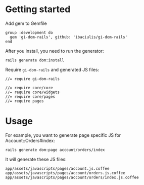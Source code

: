 # Getting started

Add gem to Gemfile
```
group :development do
  gem 'gi-dom-rails', github: 'ibaciulis/gi-dom-rails'
end
```

After you install, you need to run the generator:
```
rails generate dom:install
```

Require `gi-dom-rails` and generated JS files:
```
//= require gi-dom-rails

//= require core/core
//= require core/widgets
//= require core/pages
//= require pages
```

# Usage
For example, you want to generate page specific JS for Account::Orders#index:
```
rails generate dom:page account/orders/index
```
It will generate these JS files:
```
app/assets/javascripts/pages/account.js.coffee
app/assets/javascripts/pages/account/orders.js.coffee
app/assets/javascripts/pages/account/orders/index.js.coffee
```
